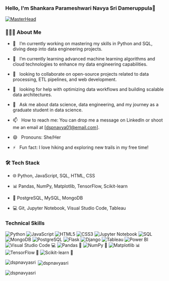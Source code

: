 ### Hello, I'm Shankara Parameshwari Navya Sri Dameruppula👋
[![MasterHead](https://blog.zoho.com/sites/zblogs/images/cliq/new-converted-2019-08.gif)](https://www.linkedin.com/in/shankara-parameshwari-navya-sri-dameruppula-a8697b239/)


<h3> 👨🏻‍💻 About Me </h3>

- 🔭 &nbsp; I’m currently working on mastering my skills in Python and SQL, diving deep into data engineering projects.

- 🌱  &nbsp; I’m currently learning advanced machine learning algorithms and cloud technologies to enhance my data engineering capabilities.

- 👯 &nbsp; looking to collaborate on open-source projects related to data processing, ETL pipelines, and web development.

- 🤔  &nbsp; looking for help with optimizing data workflows and building scalable data architectures.

- 💬 &nbsp; Ask me about data science, data engineering, and my journey as a graduate student in data science.

- 📫 &nbsp; How to reach me: You can drop me a message on LinkedIn or shoot me an email at [dspnavya01@email.com].

- 😄 &nbsp; Pronouns: She/Her

- ⚡ &nbsp; Fun fact: I love hiking and exploring new trails in my free time!

<h3>🛠 Tech Stack</h3>

- 🌐 Python, JavaScript, SQL, HTML, CSS

- 📊 Pandas, NumPy, Matplotlib, TensorFlow, Scikit-learn

- 💾 PostgreSQL, MySQL, MongoDB

- 💻 Git,  Jupyter Notebook, Visual Studio Code, Tableau


### Technical Skills
![Python](https://img.shields.io/badge/python-3670A0?style=for-the-badge&logo=python&logoColor=ffdd54)
![JavaScript](https://img.shields.io/badge/JavaScript-F7DF1E?style=for-the-badge&logo=javascript&logoColor=black)
![HTML5](https://img.shields.io/badge/HTML5-E34F26?style=for-the-badge&logo=html5&logoColor=white)
![CSS3](https://img.shields.io/badge/CSS3-1572B6?style=for-the-badge&logo=css3&logoColor=white)
![Jupyter Notebook](https://img.shields.io/badge/Jupyter-F37626?style=for-the-badge&logo=jupyter&logoColor=white)
![SQL](https://img.shields.io/badge/SQL-4479A1?style=for-the-badge&logo=amazonaws&logoColor=white)
![MongoDB](https://img.shields.io/badge/MongoDB-4EA94B?style=for-the-badge&logo=mongodb&logoColor=white)
![PostgreSQL](https://img.shields.io/badge/PostgreSQL-4169E1?style=for-the-badge&logo=postgresql&logoColor=white)
![Flask](https://img.shields.io/badge/Flask-000000?style=for-the-badge&logo=flask&logoColor=white)
![Django](https://img.shields.io/badge/Django-092E20?style=for-the-badge&logo=django&logoColor=white)
![Tableau](https://img.shields.io/badge/Tableau-E97627?style=for-the-badge&logo=Tableau&logoColor=white)
![Power BI](https://img.shields.io/badge/Power%20BI-F2C811?style=for-the-badge&logo=Power%20BI&logoColor=white)
![Visual Studio Code](https://img.shields.io/badge/Visual%20Studio%20Code-007ACC?style=for-the-badge&logo=visual-studio-code&logoColor=white) 💻
![Pandas](https://img.shields.io/badge/Pandas-150458?style=for-the-badge&logo=pandas&logoColor=white) 🐼
![NumPy](https://img.shields.io/badge/NumPy-013243?style=for-the-badge&logo=numpy&logoColor=white) 🔢
![Matplotlib](https://img.shields.io/badge/Matplotlib-3776AB?style=for-the-badge&logo=matplotlib&logoColor=white) 📊
![TensorFlow](https://img.shields.io/badge/TensorFlow-FF6F00?style=for-the-badge&logo=tensorflow&logoColor=white) 🧠
![Scikit-learn](https://img.shields.io/badge/Scikit--learn-F7931E?style=for-the-badge&logo=scikit-learn&logoColor=white) 🤖

<!-- GitHub Stats Cards -->
<p><img align="left" src="https://github-readme-stats.vercel.app/api/top-langs?username=dspnavyasri&show_icons=true&locale=en&layout=compact" alt="dspnavyasri" /></p>

<p>&nbsp;<img align="center" src="https://github-readme-stats.vercel.app/api?username=dspnavyasri&show_icons=true&locale=en" alt="dspnavyasri" /></p>

<p><img align="center" src="https://github-readme-streak-stats.herokuapp.com/?user=dspnavyasri&" alt="dspnavyasri" /></p>
